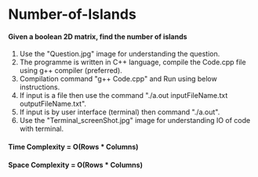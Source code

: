 # Number-of-Islands
#### Given a boolean 2D matrix, find the number of islands
1. Use the "Question.jpg" image for understanding the question.
2. The programme is written in C++ language, compile the Code.cpp file using g++ compiler (preferred).
3. Compilation command "g++ Code.cpp" and Run using below instructions.
4. If input is a file then use the command "./a.out inputFileName.txt outputFileName.txt".
5. If input is by user interface (terminal) then command "./a.out".
6. Use the "Terminal_screenShot.jpg" image for understanding IO of code with terminal.

#### Time Complexity = O(Rows * Columns)

#### Space Complexity = O(Rows * Columns)
